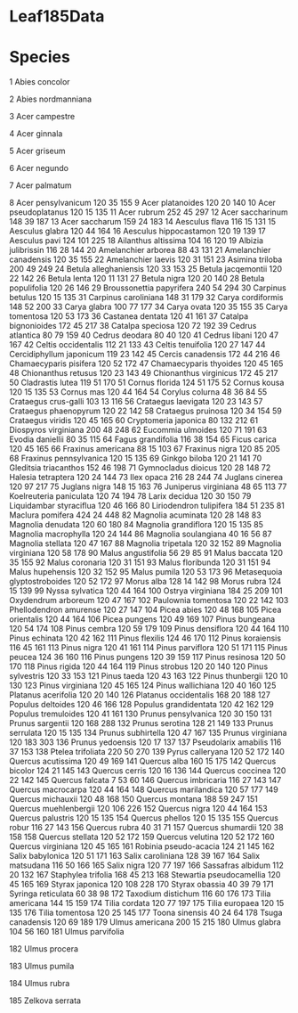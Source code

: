# Leaf185Data


#	Species	
1	Abies concolor	

2	Abies nordmanniana	

3	Acer campestre	

4	Acer ginnala	

5	Acer griseum	

6	Acer negundo	

7	Acer palmatum	

8	Acer pensylvanicum	120	35	155
9	Acer platanoides	120	20	140
10	Acer pseudoplatanus	120	15	135
11	Acer rubrum	252	45	297
12	Acer saccharinum	148	39	187
13	Acer saccharum	159	24	183
14	Aesculus flava	116	15	131
15	Aesculus glabra	120	44	164
16	Aesculus hippocastamon	120	19	139
17	Aesculus pavi	124	101	225
18	Ailanthus altissima	104	16	120
19	Albizia julibrissin	116	28	144
20	Amelanchier arborea	88	43	131
21	Amelanchier canadensis	120	35	155
22	Amelanchier laevis	120	31	151
23	Asimina triloba	200	49	249
24	Betula alleghaniensis	120	33	153
25	Betula jacqemontii	120	22	142
26	Betula lenta	120	11	131
27	Betula nigra	120	20	140
28	Betula populifolia	120	26	146
29	Broussonettia papyrifera	240	54	294
30	Carpinus betulus	120	15	135
31	Carpinus caroliniana	148	31	179
32	Carya cordiformis	148	52	200
33	Carya glabra	100	77	177
34	Carya ovata	120	35	155
35	Carya tomentosa	120	53	173
36	Castanea dentata	120	41	161
37	Catalpa bignonioides	172	45	217
38	Catalpa speciosa	120	72	192
39	Cedrus atlantica	80	79	159
40	Cedrus deodara	80	40	120
41	Cedrus libani	120	47	167
42	Celtis occidentalis	112	21	133
43	Celtis tenuifolia	120	27	147
44	Cercidiphyllum japonicum	119	23	142
45	Cercis canadensis	172	44	216
46	Chamaecyparis pisifera	120	52	172
47	Chamaecyparis thyoides	120	45	165
48	Chionanthus retusus	120	23	143
49	Chionanthus virginicus	172	45	217
50	Cladrastis lutea	119	51	170
51	Cornus florida	124	51	175
52	Cornus kousa	120	15	135
53	Cornus mas	120	44	164
54	Corylus colurna	48	36	84
55	Crataegus crus-galli	103	13	116
56	Crataegus laevigata	120	23	143
57	Crataegus phaenopyrum	120	22	142
58	Crataegus pruinosa	120	34	154
59	Crataegus viridis	120	45	165
60	Cryptomeria japonica	80	132	212
61	Diospyros virginiana	200	48	248
62	Eucommia ulmoides	120	71	191
63	Evodia daniellii	80	35	115
64	Fagus grandifolia	116	38	154
65	Ficus carica	120	45	165
66	Fraxinus americana	88	15	103
67	Fraxinus nigra	120	85	205
68	Fraxinus pennsylvanica	120	15	135
69	Ginkgo biloba	120	21	141
70	Gleditsia triacanthos	152	46	198
71	Gymnocladus dioicus	120	28	148
72	Halesia tetraptera	120	24	144
73	Ilex opaca	216	28	244
74	Juglans cinerea	120	97	217
75	Juglans nigra	148	15	163
76	Juniperus virginiana	48	65	113
77	Koelreuteria paniculata	120	74	194
78	Larix decidua	120	30	150
79	Liquidambar styraciflua	120	46	166
80	Liriodendron tulipifera	184	51	235
81	Maclura pomifera	424	24	448
82	Magnolia acuminata	120	28	148
83	Magnolia denudata	120	60	180
84	Magnolia grandiflora	120	15	135
85	Magnolia macrophylla	120	24	144
86	Magnolia soulangiana	40	16	56
87	Magnolia stellata	120	47	167
88	Magnolia tripetala	120	32	152
89	Magnolia virginiana	120	58	178
90	Malus angustifolia	56	29	85
91	Malus baccata	120	35	155
92	Malus coronaria	120	31	151
93	Malus floribunda	120	31	151
94	Malus hupehensis	120	32	152
95	Malus pumila	120	53	173
96	Metasequoia glyptostroboides	120	52	172
97	Morus alba	128	14	142
98	Morus rubra	124	15	139
99	Nyssa sylvatica	120	44	164
100	Ostrya virginiana	184	25	209
101	Oxydendrum arboreum	120	47	167
102	Paulownia tomentosa	120	22	142
103	Phellodendron amurense	120	27	147
104	Picea abies	120	48	168
105	Picea orientalis	120	44	164
106	Picea pungens	120	49	169
107	Pinus bungeana	120	54	174
108	Pinus cembra	120	59	179
109	Pinus densiflora	120	44	164
110	Pinus echinata	120	42	162
111	Pinus flexilis	124	46	170
112	Pinus koraiensis	116	45	161
113	Pinus nigra	120	41	161
114	Pinus parviflora	120	51	171
115	Pinus peucea	124	36	160
116	Pinus pungens	120	39	159
117	Pinus resinosa	120	50	170
118	Pinus rigida	120	44	164
119	Pinus strobus	120	20	140
120	Pinus sylvestris	120	33	153
121	Pinus taeda	120	43	163
122	Pinus thunbergii	120	10	130
123	Pinus virginiana	120	45	165
124	Pinus wallichiana	120	40	160
125	Platanus acerifolia	120	20	140
126	Platanus occidentalis	168	20	188
127	Populus deltoides	120	46	166
128	Populus grandidentata	120	42	162
129	Populus tremuloides	120	41	161
130	Prunus pensylvanica	120	30	150
131	Prunus sargentii	120	168	288
132	Prunus serotina	128	21	149
133	Prunus serrulata	120	15	135
134	Prunus subhirtella	120	47	167
135	Prunus virginiana	120	183	303
136	Prunus yedoensis	120	17	137
137	Pseudolarix amabilis	116	37	153
138	Ptelea trifoliata	220	50	270
139	Pyrus calleryana	120	52	172
140	Quercus acutissima	120	49	169
141	Quercus alba	160	15	175
142	Quercus bicolor	124	21	145
143	Quercus cerris	120	16	136
144	Quercus coccinea	120	22	142
145	Quercus falcata	7	53	60
146	Quercus imbricaria	116	27	143
147	Quercus macrocarpa	120	44	164
148	Quercus marilandica	120	57	177
149	Quercus michauxii	120	48	168
150	Quercus montana	188	59	247
151	Quercus muehlenbergii	120	106	226
152	Quercus nigra	120	44	164
153	Quercus palustris	120	15	135
154	Quercus phellos	120	15	135
155	Quercus robur	116	27	143
156	Quercus rubra	40	31	71
157	Quercus shumardii	120	38	158
158	Quercus stellata	120	52	172
159	Quercus velutina	120	52	172
160	Quercus virginiana	120	45	165
161	Robinia pseudo-acacia	124	21	145
162	Salix babylonica	120	51	171
163	Salix caroliniana	128	39	167
164	Salix matsudana	116	50	166
165	Salix nigra	120	77	197
166	Sassafras albidum	112	20	132
167	Staphylea trifolia	168	45	213
168	Stewartia pseudocamellia	120	45	165
169	Styrax japonica	120	108	228
170	Styrax obassia	40	39	79
171	Syringa reticulata	60	38	98
172	Taxodium distichum	116	60	176
173	Tilia americana	144	15	159
174	Tilia cordata	120	77	197
175	Tilia europaea	120	15	135
176	Tilia tomentosa	120	25	145
177	Toona sinensis	40	24	64
178	Tsuga canadensis	120	69	189
179	Ulmus americana	200	15	215
180	Ulmus glabra	104	56	160
181	Ulmus parvifolia	

182	Ulmus procera	

183	Ulmus pumila	

184	Ulmus rubra	

185	Zelkova serrata	

